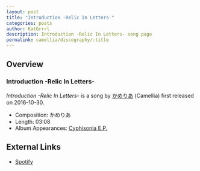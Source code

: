 ```yaml
---
layout: post
title: "Introduction -Relic In Letters-"
categories: posts
author: KatGrrrl
description: Introduction -Relic In Letters- song page
permalink: camellia/discography/:title
---
```


## Overview

### Introduction -Relic In Letters-

*Introduction -Relic In Letters-* is a song by [かめりあ](/camellia) (Camellia) first released on 2016-10-30.

* Composition: かめりあ
* Length: 03:08
* Album Appearances: [Cyphisonia E.P.](<{% link postsInclude/_posts/camellia/albums/Cyphisonia/2023-12-18-Cyphisonia.md %}>)

## External Links

* [Spotify](https://open.spotify.com/track/5HujfshOp8rO3DbZyYKOnq?si=168b8f8b811443a6)
